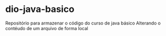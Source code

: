 # dio-java-basico
Repositório para armazenar o código do curso de java básico
Alterando o contéudo de  um arquivo de forma local